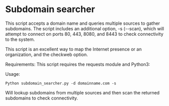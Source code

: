 # Subdomain searcher
This script accepts a domain name and queries multiple sources to gather subdomains. The script includes an additional option, -s (--scan), which will attempt to connect on ports 80, 443, 8080, and 8443 to check connectivity to the system. 

This script is an excellent way to map the Internet presence or an organization, and the checkweb option.

Requirements: This script requires the requests module and Python3:

Usage:
```
Python subdomain_searcher.py -d domainname.com -s
```
Will lookup subdomains from multiple sources and then scan the returned subdomains to check connectivity.
